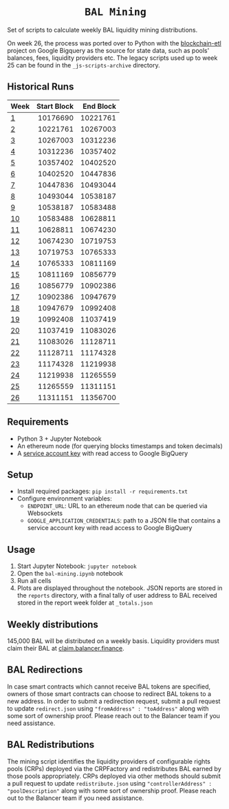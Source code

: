 <h1 align=center><code>BAL Mining</code></h1>

Set of scripts to calculate weekly BAL liquidity mining distributions. 

On week 26, the process was ported over to Python with the [blockchain-etl](https://github.com/blockchain-etl/) project on Google Bigquery as the  source for state data, such as pools' balances, fees, liquidity providers etc. The legacy scripts used up to week 25 can be found in the `_js-scripts-archive` directory.

## Historical Runs

| Week                           | Start Block | End Block |
| :----------------------------- | ----------: | --------: |
| [1](/reports/1/_totals.json)   |    10176690 |  10221761 |
| [2](/reports/2/_totals.json)   |    10221761 |  10267003 |
| [3](/reports/3/_totals.json)   |    10267003 |  10312236 |
| [4](/reports/4/_totals.json)   |    10312236 |  10357402 |
| [5](/reports/5/_totals.json)   |    10357402 |  10402520 |
| [6](/reports/6/_totals.json)   |    10402520 |  10447836 |
| [7](/reports/7/_totals.json)   |    10447836 |  10493044 |
| [8](/reports/8/_totals.json)   |    10493044 |  10538187 |
| [9](/reports/9/_totals.json)   |    10538187 |  10583488 |
| [10](/reports/10/_totals.json) |    10583488 |  10628811 |
| [11](/reports/11/_totals.json) |    10628811 |  10674230 |
| [12](/reports/12/_totals.json) |    10674230 |  10719753 |
| [13](/reports/13/_totals.json) |    10719753 |  10765333 |
| [14](/reports/14/_totals.json) |    10765333 |  10811169 |
| [15](/reports/15/_totals.json) |    10811169 |  10856779 |
| [16](/reports/16/_totals.json) |    10856779 |  10902386 |
| [17](/reports/17/_totals.json) |    10902386 |  10947679 |
| [18](/reports/18/_totals.json) |    10947679 |  10992408 |
| [19](/reports/19/_totals.json) |    10992408 |  11037419 |
| [20](/reports/20/_totals.json) |    11037419 |  11083026 |
| [21](/reports/21/_totals.json) |    11083026 |  11128711 |
| [22](/reports/22/_totals.json) |    11128711 |  11174328 |
| [23](/reports/23/_totals.json) |    11174328 |  11219938 |
| [24](/reports/24/_totals.json) |    11219938 |  11265559 |
| [25](/reports/25/_totals.json) |    11265559 |  11311151 |
| [26](/reports/26/_totals.json) |    11311151 |  11356700 |

## Requirements
* Python 3 + Jupyter Notebook
* An ethereum node (for querying blocks timestamps and token decimals) 
* A [service account key](https://cloud.google.com/iam/docs/creating-managing-service-account-keys#iam-service-account-keys-create-console) with read access to Google BigQuery

## Setup
* Install required packages: `pip install -r requirements.txt`
* Configure environment variables:
  * `ENDPOINT_URL`: URL to an ethereum node that can be queried via Websockets
  * `GOOGLE_APPLICATION_CREDENTIALS`: path to a JSON file that contains a service account key with read access to Google BigQuery

## Usage
1. Start Jupyter Notebook: `jupyter notebook`  
1. Open the `bal-mining.ipynb` notebook   
1. Run all cells
2. Plots are displayed throughout the notebook. JSON reports are stored in the `reports` directory, with a final tally of user address to BAL received stored in the report week folder at `_totals.json`

## Weekly distributions

145,000 BAL will be distributed on a weekly basis. Liquidity providers must claim their BAL at [claim.balancer.finance](https://claim.balancer.finance/).

## BAL Redirections

In case smart contracts which cannot receive BAL tokens are specified, owners of those smart contracts can choose to redirect BAL tokens to a new address. In order to submit a redirection request, submit a pull request to update `redirect.json` using `"fromAddress" : "toAddress"` along with some sort of ownership proof. Please reach out to the Balancer team if you need assistance.

## BAL Redistributions

The mining script identifies the liquidity providers of configurable rights pools (CRPs) deployed via the CRPFactory and redistributes BAL earned by those pools appropriately. CRPs deployed via other methods should submit a pull request to update `redistribute.json` using `"controllerAddress" : "poolDescription"` along with some sort of ownership proof. Please reach out to the Balancer team if you need assistance.